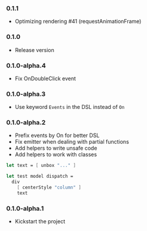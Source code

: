 ### 0.1.1

* Optimizing rendering #41 (requestAnimationFrame)

### 0.1.0

* Release version

### 0.1.0-alpha.4

* Fix OnDoubleClick event

### 0.1.0-alpha.3

* Use keyword `Events` in the DSL instead of `On`

### 0.1.0-alpha.2

* Prefix events by On for better DSL
* Fix emitter when dealing with partial functions
* Add helpers to write unsafe code
* Add helpers to work with classes
```fsharp
let text = [ unbox "..." ]

let test model dispatch =
  div
    [ centerStyle "column" ]
    text
```

### 0.1.0-alpha.1

* Kickstart the project

